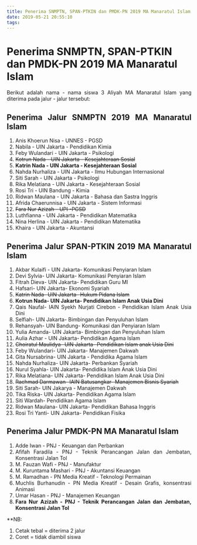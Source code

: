 ```yaml
---
title: Penerima SNMPTN, SPAN-PTKIN dan PMDK-PN 2019 MA Manaratul Islam
date: 2019-05-21 20:55:10
tags:
---
```

# Penerima SNMPTN, SPAN-PTKIN dan PMDK-PN 2019 MA Manaratul Islam
<div style="text-align: justify">Berikut adalah nama - nama siswa 3 Aliyah MA Manaratul Islam yang diterima pada jalur - jalur tersebut: <br>

## Penerima Jalur SNMPTN 2019 MA Manaratul Islam
1. Anis Khoerun Nisa - UNNES - PGSD
2. Nabila - UIN Jakarta - Pendidikan Kimia
3. Feby Wulandari - UIN Jakarta - Psikologi
4. ~~Kotrun Nada - UIN Jakarta - Kesejahteraan Sosial~~
5. **Katrin Nada - UIN Jakarta - Kesejahteraan Sosial**
6. Nahda Nurhaliza - UIN Jakarta - Ilmu Hubungan Internasional
7. Siti Sarah - UIN Jakarta - Psikologi
8. Rika Melatiana - UIN Jakarta - Kesejahteraan Sosial
9. Rosi Tri - UIN Bandung - Kimia
10. Ridwan Maulana - UIN Jakarta - Bahasa dan Sastra Inggris
11. Afrida Chaerunnisa - UIN Jakarta - Sistem Informasi
12. ~~Fara Nur Azizah - UPI -PGSD~~
13. Luthfianna - UIN Jakarta - Pendidikan Matematika
14. Nina Herlina - UIN Jakarta - Pendidikan Matematika
15. Khaira - UIN Jakarta - Akuntansi

## Penerima Jalur SPAN-PTKIN 2019 MA Manaratul Islam
1. Akbar Kulaifi - UIN Jakarta- Komunikasi Penyiaran Islam
2. Devi Sylvia- UIN Jakarta- Komunikasi Penyiaran Islam
3. Fitrah Dieva- UIN Jakarta- Pendidikan Guru MI
4. Hafsari- UIN Jakarta- Ekonomi Syariah
5. ~~Katrin Nada- UIN Jakarta-  Hukum Pidana Islam~~
6. **Kotrun Nada- UIN Jakarta- Pendidikan Islam Anak Usia Dini**
7. Qais Naufal- IAIN Syekh Nurjati Cirebon - Pendidikan Islam Anak Usia Dini
8. Selfiah- UIN Jakarta- Bimbingan dan Penyuluhan Islam
9. Rehansyah- UIN Bandung- Komunikasi dan Penyiaran Islam
10. Yulia Amanda- UIN Jakarta- Bimbingan dan Penyuluhan Islam
11. Aulia Azhar - UIN Jakarta- Pendidikan Agama Islam
12. ~~Choiratul Maulidya- UIN Jakarta- Pendidikan Islam anak Usia Dini~~
13. Feby Wulandari- UIN Jakarta- Manajemen Dakwah
14. Gita Nursabrina- UIN Jakarta - Pendidika  Agama Islam
15. Nahda Nurhaliza- UIN Jakarta- Perbankan Syariah
16. Nurul Syahla- UIN Jakarta- Pendidika  Islam Anak Usia Dini
17. Rika Melatiana- UIN Jakarta- Pendidikan Islam Anak Usia Dini
18. ~~Rachmad Darmawan- IAIN Batusangkar- Manajemen Bisnis Syariah~~
19. Siti Sarah- UIN Jakarya - Manajemen Dakwah
20. Tika Riska- UIN Jakarta- Pendidikan Agama Islam
21. Siti Wardah- Pendidikan Agama Islam
22. Ridwan Maulana- UIN Jakarta- Pendidikan Bahasa Inggris
23. Rosi Tri Yanti- UIN Jakarta- Pendidikan Fisika

## Penerima Jalur PMDK-PN MA Manaratul Islam
1. Adde Iwan - PNJ - Keuangan dan Perbankan
2. Afifah Faradila - PNJ - Teknik Perancangan Jalan dan Jembatan, Konsentrasi Jalan Tol
3. M. Fauzan Wafi - PNJ - Manufaktur
4. M. Kuruntama Mashari - PNJ - Akuntansi Keuangan
5. M. Ramadhan - PN Media Kreatif - Teknologi Permainan 
6. Muchlis Burhanudin - PN Media Kreatif - Desain Grafis, konsentrasi Animasi
7. Umar Hasan - PNJ - Manajemen Keuangan 
8. **Fara Nur Azizah - PNJ - Teknik Perancangan Jalan dan Jembatan, Konsentrasi Jalan Tol**


**NB: 
1. Cetak tebal = diterima 2 jalur
2. Coret = tidak diambil siswa 
</div>
